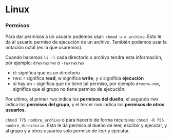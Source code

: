 # Linux

### Permisos

Para dar permisos a un usuario podemos usar: `chmod u-x archivo`. Esto le da al usuario permiso de ejecución de un archivo. También podemos usar la notación octal (es la que usaremos).

Cuando hacemos `ls -l` cada directorio o archivo tendra esta información, por ejemplo: `drwxrwxrwx` o `-rwxrwxrwx`

- d: significa que es un directorio
- rwx: r significa **read**, w significa **write**, y x significa **ejecución**
- si hay un **-** significa que no tiene tal permiso, por ejemplo `drwxrw-rwx`, significa que el grupo no tiene permiso de ejecución.

Por ultimo, el primer rwx indica los **permisos del dueño**, el segundo rwx indica los **permisos del grupo**, y el tercer rwx indica los **permisos de otros usuarios**.

`chmod 775 nombre_archivo` o para hacerlo de forma recursiva: `chmod -R 755 nombre_directorio`. Esto le da permiso al dueño de leer, escribir y ejecutar, y al grupo y a otros usuarios solo permiso de leer y ejecutar.